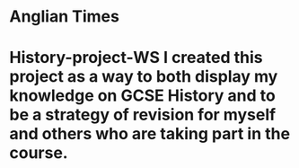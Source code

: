# Anglian Times
 # History-project-WS  I created this project as a way to both display my knowledge on GCSE History and to be a strategy of revision for myself and others who are taking part in the course.
